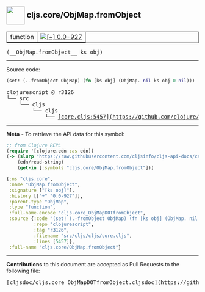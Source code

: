## <img width="48px" valign="middle" src="http://i.imgur.com/Hi20huC.png"> cljs.core/ObjMap.fromObject

 <table border="1">
<tr>

<td>function</td>
<td><a href="https://github.com/cljsinfo/cljs-api-docs/tree/0.0-927"><img valign="middle" alt="[+] 0.0-927" src="https://img.shields.io/badge/+-0.0--927-lightgrey.svg"></a> </td>
</tr>
</table>

 <samp>
(__ObjMap.fromObject__ ks obj)<br>
</samp>

---





Source code:

```clj
(set! (.-fromObject ObjMap) (fn [ks obj] (ObjMap. nil ks obj 0 nil)))
```

 <pre>
clojurescript @ r3126
└── src
    └── cljs
        └── cljs
            └── <ins>[core.cljs:5457](https://github.com/clojure/clojurescript/blob/r3126/src/cljs/cljs/core.cljs#L5457)</ins>
</pre>


---

__Meta__ - To retrieve the API data for this symbol:

```clj
;; from Clojure REPL
(require '[clojure.edn :as edn])
(-> (slurp "https://raw.githubusercontent.com/cljsinfo/cljs-api-docs/catalog/cljs-api.edn")
    (edn/read-string)
    (get-in [:symbols "cljs.core/ObjMap.fromObject"]))
```

```clj
{:ns "cljs.core",
 :name "ObjMap.fromObject",
 :signature ["[ks obj]"],
 :history [["+" "0.0-927"]],
 :parent-type "ObjMap",
 :type "function",
 :full-name-encode "cljs.core_ObjMapDOTfromObject",
 :source {:code "(set! (.-fromObject ObjMap) (fn [ks obj] (ObjMap. nil ks obj 0 nil)))",
          :repo "clojurescript",
          :tag "r3126",
          :filename "src/cljs/cljs/core.cljs",
          :lines [5457]},
 :full-name "cljs.core/ObjMap.fromObject"}

```

---

__Contributions__ to this document are accepted as Pull Requests to the following file:

 <pre>
[cljsdoc/cljs.core_ObjMapDOTfromObject.cljsdoc](https://github.com/cljsinfo/cljs-api-docs/blob/master/cljsdoc/cljs.core_ObjMapDOTfromObject.cljsdoc)
</pre>

